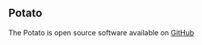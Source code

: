 ## Potato

The Potato is open source software available on [GitHub](https://github.com/Myrcon/Procon-2-Potato)